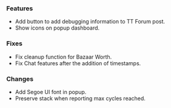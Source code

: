 ### Features
* Add button to add debugging information to TT Forum post.
* Show icons on popup dashboard.

### Fixes
* Fix cleanup function for Bazaar Worth.
* Fix Chat features after the addition of timestamps.

### Changes
* Add Segoe UI font in popup.
* Preserve stack when reporting max cycles reached.

